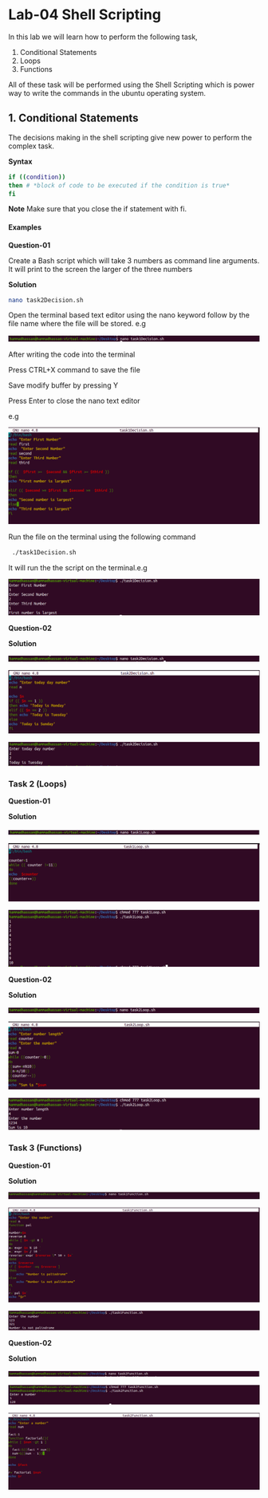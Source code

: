 # Lab-04 Shell Scripting

In this lab we will learn how to perform the following task,

1. Conditional Statements
2. Loops
3. Functions

All of these task will be performed using the Shell Scripting which is power way to write the commands in the ubuntu operating system.

## 1. Conditional Statements

The decisions making in the shell scripting give new power to perform the complex task. 

**Syntax** 

```bash
if ((condition))
then # *block of code to be executed if the condition is true*
fi
```

**Note** Make sure that you close the if statement with fi.

#### **Examples**

**Question-01**

Create a Bash script which will take 3 numbers as command line arguments. It
will print to the screen the larger of the three numbers

**Solution**

```bash
nano task2Decision.sh
```

Open the terminal based  text editor using the nano keyword follow by the file name where the  file will be stored. e.g

![image-20230213142952285](image-20230213142952285.png)

After writing the code into the terminal 

Press CTRL+X command to save the file

Save modify buffer by pressing Y 

Press Enter to close the nano text editor

e.g

![image-20230213143310257](image-20230213143310257.png)

Run the file on the terminal using the following command 

```bash
 ./task1Decision.sh
```

It will run the the script on the terminal.e.g

![image-20230213143435468](image-20230213143435468.png)



**Question-02**

**Solution**

![image-20230213143641976](image-20230213143641976.png)

![image-20230213143612199](image-20230213143612199.png)

![image-20230213143744991](image-20230213143744991.png)



### Task 2 (Loops)

**Question-01**

**Solution**

![image-20230213144407963](image-20230213144407963.png)

![image-20230213144452703](image-20230213144452703.png)

![image-20230213144431422](image-20230213144431422.png)



**Question-02**

**Solution**

![image-20230213145104088](image-20230213145104088.png)

![image-20230213145238067](image-20230213145238067.png)



![image-20230213145155405](image-20230213145155405.png)

### Task 3 (Functions)

**Question-01**

**Solution**

![image-20230213151857566](image-20230213151857566.png)

![image-20230213151912499](image-20230213151912499.png)

![image-20230213151953994](image-20230213151953994.png)

**Question-02**

**Solution**

![image-20230213152638214](image-20230213152638214.png)

![image-20230213152755194](image-20230213152755194.png)

![image-20230213153216618](image-20230213153216618.png)